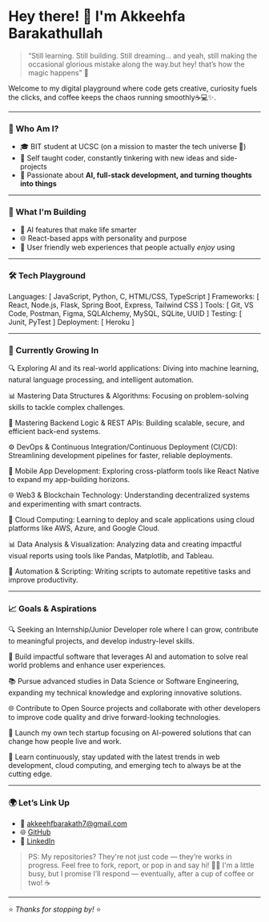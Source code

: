 # Hey there! 👋 I'm Akkeehfa Barakathullah

> “Still learning. Still building. Still dreaming... and yeah, still making the occasional glorious mistake along the way.but hey! that’s how the magic happens” 💫

Welcome to my digital playground where code gets creative, curiosity fuels the clicks, and coffee keeps the chaos running smoothly☕💻✨.

---

### 🧠 Who Am I?

- 🎓 BIT student at UCSC (on a mission to master the tech universe 🚀)
- 🔧 Self taught coder, constantly tinkering with new ideas and side-projects
- 🖤 Passionate about **AI, full-stack development, and turning thoughts into things**

---

### 💼 What I'm Building

- 🧠 AI features that make life smarter
- 🌐 React-based apps with personality and purpose
- 📱 User friendly web experiences that people actually *enjoy* using

---

### 🛠️ Tech Playground

Languages:    [ JavaScript, Python, C, HTML/CSS, TypeScript ]
Frameworks:   [ React, Node.js, Flask, Spring Boot, Express, Tailwind CSS ]
Tools:        [ Git, VS Code, Postman, Figma, SQLAlchemy, MySQL, SQLite, UUID ]
Testing:      [ Junit, PyTest ]
Deployment:   [ Heroku ]

---

### 🌱 Currently Growing In

🔍 Exploring AI and its real-world applications: Diving into machine learning, natural language processing, and intelligent automation.

📊 Mastering Data Structures & Algorithms: Focusing on problem-solving skills to tackle complex challenges.

🧩 Mastering Backend Logic & REST APIs: Building scalable, secure, and efficient back-end systems.

⚙️ DevOps & Continuous Integration/Continuous Deployment (CI/CD): Streamlining development pipelines for faster, reliable deployments.

📱 Mobile App Development: Exploring cross-platform tools like React Native to expand my app-building horizons.

🌐 Web3 & Blockchain Technology: Understanding decentralized systems and experimenting with smart contracts.

🧠 Cloud Computing: Learning to deploy and scale applications using cloud platforms like AWS, Azure, and Google Cloud.

📊 Data Analysis & Visualization: Analyzing data and creating impactful visual reports using tools like Pandas, Matplotlib, and Tableau.

🤖 Automation & Scripting: Writing scripts to automate repetitive tasks and improve productivity.

---

### 📈 Goals & Aspirations

🔍 Seeking an Internship/Junior Developer role where I can grow, contribute to meaningful projects, and develop industry-level skills.

🤖 Build impactful software that leverages AI and automation to solve real world problems and enhance user experiences.

📚 Pursue advanced studies in Data Science or Software Engineering, expanding my technical knowledge and exploring innovative solutions.

🌐 Contribute to Open Source projects and collaborate with other developers to improve code quality and drive forward-looking technologies.

🚀 Launch my own tech startup focusing on AI-powered solutions that can change how people live and work.

🧠 Learn continuously, stay updated with the latest trends in web development, cloud computing, and emerging tech to always be at the cutting edge.


---

### 🌍 Let’s Link Up

- 💌 akkeehfbarakath7@gmail.com
- 🌐 [GitHub](https://github.com/akkeehfabarakathullah)
- 🔗 [LinkedIn](https://www.linkedin.com/in/akkeehfa-barakathullah-308b112b1) 

> PS: My repositories? They're not just code — they’re works in progress. Feel free to fork, report, or pop in and say hi! 👋😄 I'm a little busy, but I promise I’ll respond — eventually, after a cup of coffee or two! ☕

---
⭐ *Thanks for stopping by!* ⭐
<!---
akkeehfabarakathullah/akkeehfabarakathullah is a ✨ special ✨ repository because its `README.md` (this file) appears on your GitHub profile.
You can click the Preview link to take a look at your changes.
--->
